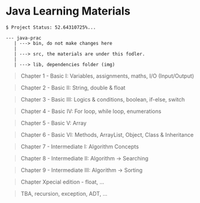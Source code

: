 # Java Learning Materials 

`$ Project Status: 52.64310725%...`

```
--- java-prac
   | ---> bin, do not make changes here
   |
   | ---> src, the materials are under this fodler.
   |
   | ---> lib, dependencies folder (img)
```

> Chapter 1 - Basic I: Variables, assignments, maths, I/O (Input/Output)

> Chapter 2 - Basic II: String, double & float

> Chapter 3 - Basic III: Logics & conditions, boolean, if-else, switch

> Chapter 4 - Basic IV: For loop, while loop, enumerations

> Chapter 5 - Basic V: Array

> Chapter 6 - Basic VI: Methods, ArrayList, Object, Class & Inheritance

> Chapter 7 - Intermediate I: Algorithm Concepts

> Chapter 8 - Intermediate II: Algorithm -> Searching

> Chapter 9 - Intermediate III: Algorithm -> Sorting

> Chapter Xpecial edition - float, ...

> TBA, recursion, exception, ADT, ...
